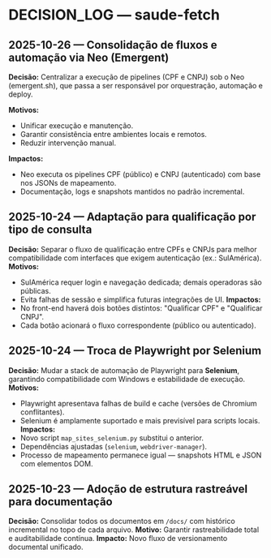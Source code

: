 # DECISION_LOG — saude-fetch

## 2025-10-26 — Consolidação de fluxos e automação via Neo (Emergent)
**Decisão:** Centralizar a execução de pipelines (CPF e CNPJ) sob o Neo (emergent.sh), que passa a ser responsável por orquestração, automação e deploy.

**Motivos:**
- Unificar execução e manutenção.
- Garantir consistência entre ambientes locais e remotos.
- Reduzir intervenção manual.

**Impactos:**
- Neo executa os pipelines CPF (público) e CNPJ (autenticado) com base nos JSONs de mapeamento.
- Documentação, logs e snapshots mantidos no padrão incremental.

## 2025-10-24 — Adaptação para qualificação por tipo de consulta
**Decisão:** Separar o fluxo de qualificação entre CPFs e CNPJs para melhor compatibilidade com interfaces que exigem autenticação (ex.: SulAmérica).
**Motivos:**
- SulAmérica requer login e navegação dedicada; demais operadoras são públicas.
- Evita falhas de sessão e simplifica futuras integrações de UI.
**Impactos:**
- No front-end haverá dois botões distintos: "Qualificar CPF" e "Qualificar CNPJ".
- Cada botão acionará o fluxo correspondente (público ou autenticado).

## 2025-10-24 — Troca de Playwright por Selenium
**Decisão:** Mudar a stack de automação de Playwright para **Selenium**, garantindo compatibilidade com Windows e estabilidade de execução.
**Motivos:**
- Playwright apresentava falhas de build e cache (versões de Chromium conflitantes).
- Selenium é amplamente suportado e mais previsível para scripts locais.
**Impactos:**
- Novo script `map_sites_selenium.py` substitui o anterior.
- Dependências ajustadas (`selenium`, `webdriver-manager`).
- Processo de mapeamento permanece igual — snapshots HTML e JSON com elementos DOM.

## 2025-10-23 — Adoção de estrutura rastreável para documentação
**Decisão:** Consolidar todos os documentos em `/docs/` com histórico incremental no topo de cada arquivo.
**Motivo:** Garantir rastreabilidade total e auditabilidade contínua.
**Impacto:** Novo fluxo de versionamento documental unificado.